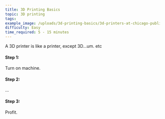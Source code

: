 ```yaml
---
title: 3D Printing Basics
topic: 3D printing
tags:
example_image: /uploads/3d-printing-basics/3d-printers-at-chicago-public-library.jpg
difficulty: Easy
time_required: 5 - 15 minutes
---
```


A 3D printer is like a printer, except 3D…um. etc

#### Step 1:

Turn on machine.

#### Step 2:

...

#### Step 3:

Profit.